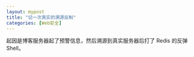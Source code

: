 ```yaml
---
layout: mypost
title: "记一次真实的溯源反制"
categories: [Web安全]
---
```


起因是博客服务器起了预警信息，然后溯源到真实服务器后打了 Redis 的反弹 Shell。
